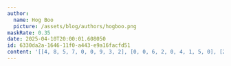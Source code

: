 ```yaml
---
author:
  name: Hog Boo
  picture: /assets/blog/authors/hogboo.png
maskRate: 0.35
date: 2025-04-10T20:00:01.608050
id: 6330da2a-1646-11f0-a443-e9a16facfd51
content: '[[4, 8, 5, 7, 0, 0, 9, 3, 2], [0, 0, 6, 2, 0, 4, 1, 5, 0], [2, 9, 1, 5, 8, 3, 4, 7, 6], [9, 6, 0, 8, 7, 0, 5, 0, 0], [1, 0, 0, 6, 0, 9, 0, 8, 3], [8, 2, 4, 3, 0, 0, 6, 9, 7], [0, 0, 0, 9, 0, 8, 7, 0, 0], [6, 7, 8, 4, 2, 0, 0, 0, 0], [3, 4, 9, 0, 0, 7, 8, 2, 5]]'
---
```

